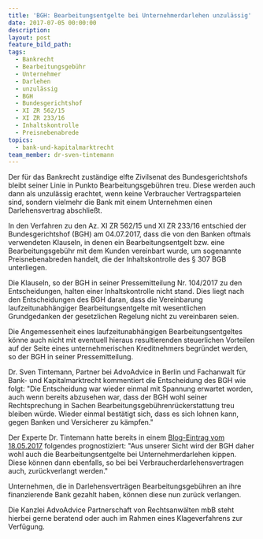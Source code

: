 ```yaml
---
title: 'BGH: Bearbeitungsentgelte bei Unternehmerdarlehen unzulässig'
date: 2017-07-05 00:00:00
description:
layout: post
feature_bild_path:
tags:
  - Bankrecht
  - Bearbeitungsgebühr
  - Unternehmer
  - Darlehen
  - unzulässig
  - BGH
  - Bundesgerichtshof
  - XI ZR 562/15
  - XI ZR 233/16
  - Inhaltskontrolle
  - Preisnebenabrede
topics:
  - bank-und-kapitalmarktrecht
team_member: dr-sven-tintemann
---
```



Der für das Bankrecht zuständige elfte Zivilsenat des Bundesgerichtshofs bleibt seiner Linie in Punkto Bearbeitungsgebühren treu. Diese werden auch dann als unzulässig erachtet, wenn keine Verbraucher Vertragsparteien sind, sondern vielmehr die Bank mit einem Unternehmen einen Darlehensvertrag abschließt.

In den Verfahren zu den Az. XI ZR 562/15 und XI ZR 233/16 entschied der Bundesgerichtshof (BGH) am 04.07.2017, dass die von den Banken oftmals verwendeten Klauseln, in denen ein Bearbeitungsentgelt bzw. eine Bearbeitungsgebühr mit dem Kunden vereinbart wurde, um sogenannte Preisnebenabreden handelt, die der Inhaltskontrolle des § 307 BGB unterliegen.

Die Klauseln, so der BGH in seiner Pressemitteilung Nr. 104/2017 zu den Entscheidungen, halten einer Inhaltskontrolle nicht stand. Dies liegt nach den Entscheidungen des BGH daran, dass die Vereinbarung laufzeitunabhängiger Bearbeitungsentgelte mit wesentlichen Grundgedanken der gesetzlichen Regelung nicht zu vereinbaren seien.

Die Angemessenheit eines laufzeitunabhängigen Bearbeitungsentgeltes könne auch nicht mit eventuell hieraus resultierenden steuerlichen Vorteilen auf der Seite eines unternehmerischen Kreditnehmers begründet werden, so der BGH in seiner Pressemitteilung.

Dr. Sven Tintemann, Partner bei AdvoAdvice in Berlin und Fachanwalt für Bank- und Kapitalmarktrecht kommentiert die Entscheidung des BGH wie folgt: "Die Entscheidung war wieder einmal mit Spannung erwartet worden, auch wenn bereits abzusehen war, dass der BGH wohl seiner Rechtsprechung in Sachen Bearbeitungsgebührenrückerstattung treu bleiben würde. Wieder einmal bestätigt sich, dass es sich lohnen kann, gegen Banken und Versicherer zu kämpfen."

Der Experte Dr. Tintemann hatte bereits in einem [Blog-Eintrag vom 18.05.2017](http://advoadvice.de/blog/h%C3%A4lt-die-klausel-zur-einmaligen-bearbeitungsgeb%C3%BChr-der-inhaltskontrolle-stand-wichtiger-verhandlungstag-des-bgh-f%C3%BCr-unternehmer/) folgendes prognostiziert: "Aus unserer Sicht wird der BGH daher wohl auch die Bearbeitungsentgelte bei Unternehmerdarlehen kippen. Diese können dann ebenfalls, so bei bei Verbraucherdarlehensvertragen auch, zurückverlangt werden."

Unternehmen, die in Darlehensverträgen Bearbeitungsgebühren an ihre finanzierende Bank gezahlt haben, können diese nun zurück verlangen.

Die Kanzlei AdvoAdvice Partnerschaft von Rechtsanwälten mbB steht hierbei gerne beratend oder auch im Rahmen eines Klageverfahrens zur Verfügung.